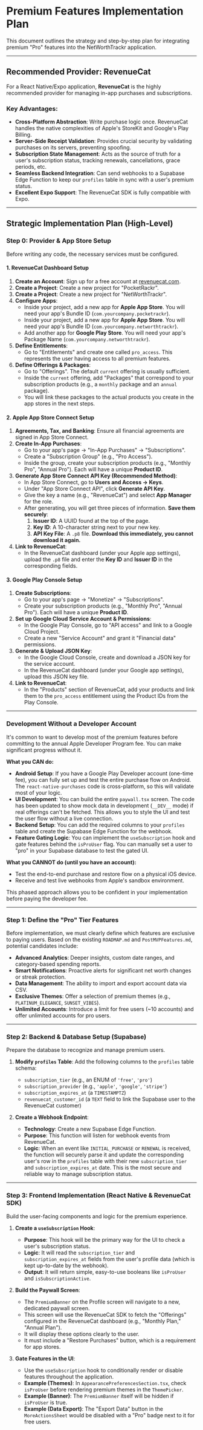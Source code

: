 # Premium Features Implementation Plan

This document outlines the strategy and step-by-step plan for integrating premium "Pro" features into the NetWorthTrackr application.

---

## Recommended Provider: RevenueCat

For a React Native/Expo application, **RevenueCat** is the highly recommended provider for managing in-app purchases and subscriptions.

### Key Advantages:

-   **Cross-Platform Abstraction**: Write purchase logic once. RevenueCat handles the native complexities of Apple's StoreKit and Google's Play Billing.
-   **Server-Side Receipt Validation**: Provides crucial security by validating purchases on its servers, preventing spoofing.
-   **Subscription State Management**: Acts as the source of truth for a user's subscription status, tracking renewals, cancellations, grace periods, etc.
-   **Seamless Backend Integration**: Can send webhooks to a Supabase Edge Function to keep our `profiles` table in sync with a user's premium status.
-   **Excellent Expo Support**: The RevenueCat SDK is fully compatible with Expo.

---

## Strategic Implementation Plan (High-Level)

### Step 0: Provider & App Store Setup

Before writing any code, the necessary services must be configured.

#### 1. RevenueCat Dashboard Setup

1.  **Create an Account**: Sign up for a free account at [revenuecat.com](https://www.revenuecat.com/).
2.  **Create a Project**: Create a new project for "PocketRackr".
2.  **Create a Project**: Create a new project for "NetWorthTrackr".
3.  **Configure Apps**:
    -   Inside your project, add a new app for **Apple App Store**. You will need your app's Bundle ID (`com.yourcompany.pocketrackr`).
    -   Inside your project, add a new app for **Apple App Store**. You will need your app's Bundle ID (`com.yourcompany.networthtrackr`).
    -   Add another app for **Google Play Store**. You will need your app's Package Name (`com.yourcompany.networthtrackr`).
4.  **Define Entitlements**:
    -   Go to "Entitlements" and create one called `pro_access`. This represents the user having access to all premium features.
5.  **Define Offerings & Packages**:
    -   Go to "Offerings". The default `current` offering is usually sufficient.
    -   Inside the `current` offering, add "Packages" that correspond to your subscription products (e.g., a `monthly` package and an `annual` package).
    -   You will link these packages to the actual products you create in the app stores in the next steps.

#### 2. Apple App Store Connect Setup

1.  **Agreements, Tax, and Banking**: Ensure all financial agreements are signed in App Store Connect.
2.  **Create In-App Purchases**:
    -   Go to your app's page -> "In-App Purchases" -> "Subscriptions".
    -   Create a "Subscription Group" (e.g., "Pro Access").
    -   Inside the group, create your subscription products (e.g., "Monthly Pro", "Annual Pro"). Each will have a unique **Product ID**.
3.  **Generate App Store Connect API Key (Recommended Method)**:
    -   In App Store Connect, go to **Users and Access -> Keys**.
    -   Under "App Store Connect API", click **Generate API Key**.
    -   Give the key a name (e.g., "RevenueCat") and select **App Manager** for the role.
    -   After generating, you will get three pieces of information. **Save them securely**:
        1.  **Issuer ID**: A UUID found at the top of the page.
        2.  **Key ID**: A 10-character string next to your new key.
        3.  **API Key File**: A `.p8` file. **Download this immediately, you cannot download it again.**
4.  **Link to RevenueCat**:
    -   In the RevenueCat dashboard (under your Apple app settings), upload the `.p8` file and enter the **Key ID** and **Issuer ID** in the corresponding fields.

#### 3. Google Play Console Setup

1.  **Create Subscriptions**:
    -   Go to your app's page -> "Monetize" -> "Subscriptions".
    -   Create your subscription products (e.g., "Monthly Pro", "Annual Pro"). Each will have a unique **Product ID**.
2.  **Set up Google Cloud Service Account & Permissions**:
    -   In the Google Play Console, go to "API access" and link to a Google Cloud Project.
    -   Create a new "Service Account" and grant it "Financial data" permissions.
3.  **Generate & Upload JSON Key**:
    -   In the Google Cloud Console, create and download a JSON key for the service account.
    -   In the RevenueCat dashboard (under your Google app settings), upload this JSON key file.
4.  **Link to RevenueCat**:
    -   In the "Products" section of RevenueCat, add your products and link them to the `pro_access` entitlement using the Product IDs from the Play Console.

---

### Development Without a Developer Account

It's common to want to develop most of the premium features before committing to the annual Apple Developer Program fee. You can make significant progress without it.

**What you CAN do:**

-   **Android Setup**: If you have a Google Play Developer account (one-time fee), you can fully set up and test the entire purchase flow on Android. The `react-native-purchases` code is cross-platform, so this will validate most of your logic.
-   **UI Development**: You can build the entire `paywall.tsx` screen. The code has been updated to show mock data in development (`__DEV__` mode) if real offerings can't be fetched. This allows you to style the UI and test the user flow without a live connection.
-   **Backend Setup**: You can add the required columns to your `profiles` table and create the Supabase Edge Function for the webhook.
-   **Feature Gating Logic**: You can implement the `useSubscription` hook and gate features behind the `isProUser` flag. You can manually set a user to "pro" in your Supabase database to test the gated UI.

**What you CANNOT do (until you have an account):**

-   Test the end-to-end purchase and restore flow on a physical iOS device.
-   Receive and test live webhooks from Apple's sandbox environment.

This phased approach allows you to be confident in your implementation before paying the developer fee.

---
### Step 1: Define the "Pro" Tier Features

Before implementation, we must clearly define which features are exclusive to paying users. Based on the existing `ROADMAP.md` and `PostMVPFeatures.md`, potential candidates include:

-   **Advanced Analytics**: Deeper insights, custom date ranges, and category-based spending reports.
-   **Smart Notifications**: Proactive alerts for significant net worth changes or streak protection.
-   **Data Management**: The ability to import and export account data via CSV.
-   **Exclusive Themes**: Offer a selection of premium themes (e.g., `PLATINUM_ELEGANCE`, `SUNSET_VIBES`).
-   **Unlimited Accounts**: Introduce a limit for free users (~10 accounts) and offer unlimited accounts for pro users.

---

### Step 2: Backend & Database Setup (Supabase)

Prepare the database to recognize and manage premium users.

1.  **Modify `profiles` Table**: Add the following columns to the `profiles` table schema:
    -   `subscription_tier` (e.g., an ENUM of `'free'`, `'pro'`)
    -   `subscription_provider` (e.g., `'apple'`, `'google'`, `'stripe'`)
    -   `subscription_expires_at` (a `TIMESTAMPTZ`)
    -   `revenuecat_customer_id` (a `TEXT` field to link the Supabase user to the RevenueCat customer)

2.  **Create a Webhook Endpoint**:
    -   **Technology**: Create a new Supabase Edge Function.
    -   **Purpose**: This function will listen for webhook events from RevenueCat.
    -   **Logic**: When an event like `INITIAL_PURCHASE` or `RENEWAL` is received, the function will securely parse it and update the corresponding user's row in the `profiles` table with their new `subscription_tier` and `subscription_expires_at` date. This is the most secure and reliable way to manage subscription status.

---

### Step 3: Frontend Implementation (React Native & RevenueCat SDK)

Build the user-facing components and logic for the premium experience.

1.  **Create a `useSubscription` Hook**:
    -   **Purpose**: This hook will be the primary way for the UI to check a user's subscription status.
    -   **Logic**: It will read the `subscription_tier` and `subscription_expires_at` fields from the user's profile data (which is kept up-to-date by the webhook).
    -   **Output**: It will return simple, easy-to-use booleans like `isProUser` and `isSubscriptionActive`.

2.  **Build the Paywall Screen**:
    -   The `PremiumBanner` on the Profile screen will navigate to a new, dedicated paywall screen.
    -   This screen will use the RevenueCat SDK to fetch the "Offerings" configured in the RevenueCat dashboard (e.g., "Monthly Plan," "Annual Plan").
    -   It will display these options clearly to the user.
    -   It must include a "Restore Purchases" button, which is a requirement for app stores.

3.  **Gate Features in the UI**:
    -   Use the `useSubscription` hook to conditionally render or disable features throughout the application.
    -   **Example (Themes)**: In `AppearancePreferencesSection.tsx`, check `isProUser` before rendering premium themes in the `ThemePicker`.
    -   **Example (Banner)**: The `PremiumBanner` itself will be hidden if `isProUser` is true.
    -   **Example (Data Export)**: The "Export Data" button in the `MoreActionsSheet` would be disabled with a "Pro" badge next to it for free users.
